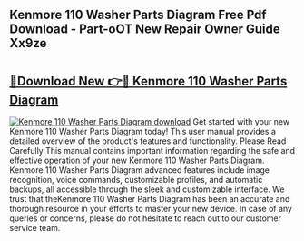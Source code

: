 ## Kenmore 110 Washer Parts Diagram Free Pdf Download - Part-oOT New Repair Owner Guide Xx9ze

# <h2><a href="http://dflk7c.blite.top/?on=Kenmore+110+Washer+Parts+Diagram">🔗Download New 👉🔴 Kenmore 110 Washer Parts Diagram</a></h2>

[![Kenmore 110 Washer Parts Diagram download](https://i.imgur.com/lujVjoI.png)](http://dflk7c.blite.top/?on=Kenmore+110+Washer+Parts+Diagram)
Get started with your new Kenmore 110 Washer Parts Diagram today! This user manual provides a detailed overview of the product's features and functionality. Please Read Carefully This manual contains important information regarding the safe and effective operation of your new Kenmore 110 Washer Parts Diagram. Kenmore 110 Washer Parts Diagram advanced features include image recognition, voice commands, customizable profiles, and automatic backups, all accessible through the sleek and customizable interface. We trust that theKenmore 110 Washer Parts Diagram has been an accurate and thorough resource in your efforts to master your new device. In case of any queries or concerns, please do not hesitate to reach out to our customer service team.
